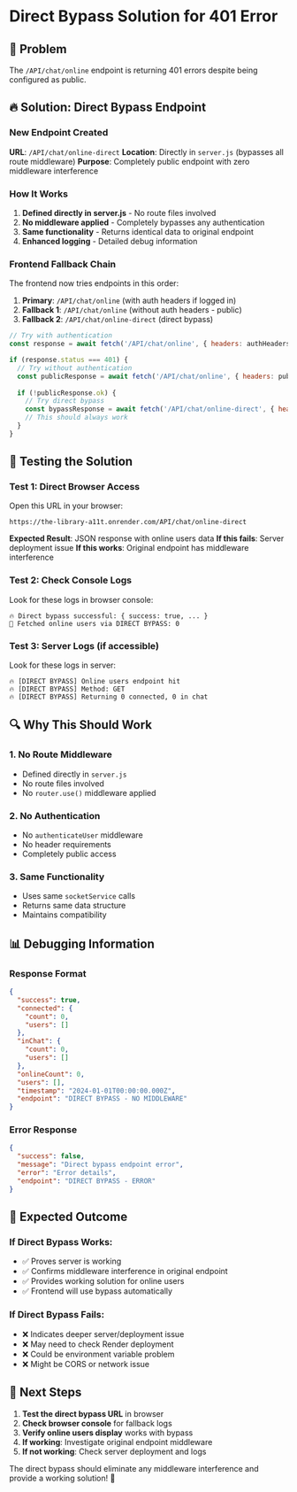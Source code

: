# Direct Bypass Solution for 401 Error

## 🎯 **Problem**
The `/API/chat/online` endpoint is returning 401 errors despite being configured as public.

## 🔥 **Solution: Direct Bypass Endpoint**

### **New Endpoint Created**
**URL**: `/API/chat/online-direct`
**Location**: Directly in `server.js` (bypasses all route middleware)
**Purpose**: Completely public endpoint with zero middleware interference

### **How It Works**
1. **Defined directly in server.js** - No route files involved
2. **No middleware applied** - Completely bypasses any authentication
3. **Same functionality** - Returns identical data to original endpoint
4. **Enhanced logging** - Detailed debug information

### **Frontend Fallback Chain**
The frontend now tries endpoints in this order:

1. **Primary**: `/API/chat/online` (with auth headers if logged in)
2. **Fallback 1**: `/API/chat/online` (without auth headers - public)
3. **Fallback 2**: `/API/chat/online-direct` (direct bypass)

```javascript
// Try with authentication
const response = await fetch('/API/chat/online', { headers: authHeaders });

if (response.status === 401) {
  // Try without authentication
  const publicResponse = await fetch('/API/chat/online', { headers: publicHeaders });
  
  if (!publicResponse.ok) {
    // Try direct bypass
    const bypassResponse = await fetch('/API/chat/online-direct', { headers: publicHeaders });
    // This should always work
  }
}
```

## 🧪 **Testing the Solution**

### **Test 1: Direct Browser Access**
Open this URL in your browser:
```
https://the-library-a11t.onrender.com/API/chat/online-direct
```

**Expected Result**: JSON response with online users data
**If this fails**: Server deployment issue
**If this works**: Original endpoint has middleware interference

### **Test 2: Check Console Logs**
Look for these logs in browser console:
```
🔥 Direct bypass successful: { success: true, ... }
👥 Fetched online users via DIRECT BYPASS: 0
```

### **Test 3: Server Logs (if accessible)**
Look for these logs in server:
```
🔥 [DIRECT BYPASS] Online users endpoint hit
🔥 [DIRECT BYPASS] Method: GET
🔥 [DIRECT BYPASS] Returning 0 connected, 0 in chat
```

## 🔍 **Why This Should Work**

### **1. No Route Middleware**
- Defined directly in `server.js`
- No route files involved
- No `router.use()` middleware applied

### **2. No Authentication**
- No `authenticateUser` middleware
- No header requirements
- Completely public access

### **3. Same Functionality**
- Uses same `socketService` calls
- Returns same data structure
- Maintains compatibility

## 📊 **Debugging Information**

### **Response Format**
```json
{
  "success": true,
  "connected": {
    "count": 0,
    "users": []
  },
  "inChat": {
    "count": 0,
    "users": []
  },
  "onlineCount": 0,
  "users": [],
  "timestamp": "2024-01-01T00:00:00.000Z",
  "endpoint": "DIRECT BYPASS - NO MIDDLEWARE"
}
```

### **Error Response**
```json
{
  "success": false,
  "message": "Direct bypass endpoint error",
  "error": "Error details",
  "endpoint": "DIRECT BYPASS - ERROR"
}
```

## 🚀 **Expected Outcome**

### **If Direct Bypass Works:**
- ✅ Proves server is working
- ✅ Confirms middleware interference in original endpoint
- ✅ Provides working solution for online users
- ✅ Frontend will use bypass automatically

### **If Direct Bypass Fails:**
- ❌ Indicates deeper server/deployment issue
- ❌ May need to check Render deployment
- ❌ Could be environment variable problem
- ❌ Might be CORS or network issue

## 🔧 **Next Steps**

1. **Test the direct bypass URL** in browser
2. **Check browser console** for fallback logs
3. **Verify online users display** works with bypass
4. **If working**: Investigate original endpoint middleware
5. **If not working**: Check server deployment and logs

The direct bypass should eliminate any middleware interference and provide a working solution! 🎯